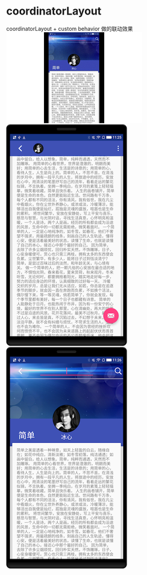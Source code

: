# coordinatorLayout

coordinatorLayout + custom behavior 做的联动效果     
![image](https://github.com/killer8000/coordinatorLayout/blob/master/app/capture/sample.gif)     
![screen shot](https://github.com/killer8000/coordinatorLayout/blob/master/app/capture/pic1.png)
![screen shot](https://github.com/killer8000/coordinatorLayout/blob/master/app/capture/pic2.png)


